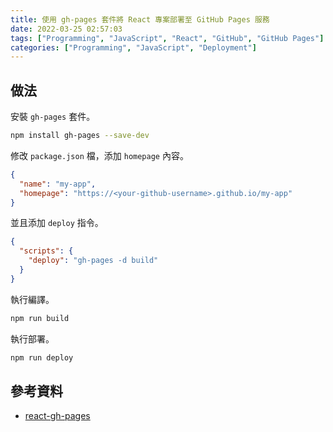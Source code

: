 ```yaml
---
title: 使用 gh-pages 套件將 React 專案部署至 GitHub Pages 服務
date: 2022-03-25 02:57:03
tags: ["Programming", "JavaScript", "React", "GitHub", "GitHub Pages"]
categories: ["Programming", "JavaScript", "Deployment"]
---
```


## 做法

安裝 `gh-pages` 套件。

```bash
npm install gh-pages --save-dev
```

修改 `package.json` 檔，添加 `homepage` 內容。

```json
{
  "name": "my-app",
  "homepage": "https://<your-github-username>.github.io/my-app"
}
```

並且添加 `deploy` 指令。

```json
{
  "scripts": {
    "deploy": "gh-pages -d build"
  }
}
```

執行編譯。

```bash
npm run build
```

執行部署。

```bash
npm run deploy
```

## 參考資料

- [react-gh-pages](https://github.com/gitname/react-gh-pages)
